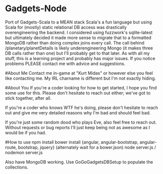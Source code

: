 # Gadgets-Node
Port of Gadgets-Scala to a MEAN stack
Scala's a fun language but using Scala for (mostly) static relational DB access was drastically overengineering the backend. I considered using fuzzwork's sqlite-latest but ultimately decided it made more sense to migrate that to a formatted MongoDB rather than doing complex joins every call. The call behind /planetary/planetDetails is likely underengineering Mongo (it makes three DB calls rather than one) but I'll probably get to that later. 
As with all my stuff, this is a learning project and probably has major issues. If you notice problems PLEASE contact me with advice and suggestions. 

#About Me
Contact me in-game at "Kurt Midas" or however else you feel like contacting me. My IRL charname is different but I'm not exactly hiding. 

#About You
If you're a coder looking for how to get started, I hope you find some use for this. Please don't hesitate to reach out either; we've got to stick together, after all.

If you're a coder who knows WTF he's doing, please don't hesitate to reach out and give me very detailed reasons why I'm bad and should feel bad.

If you're just some random dood who plays Eve, also feel free to reach out. Without requests or bug reports I'll just keep being not as awesome as I would be if you had.

#How to use
npm install
bower install {angular, angular-bootstrap, angular-route, bootstrap, jquery} 
(alternately wait for a bower.json)
node server.js / nodemon server.js

Also have MongoDB working. Use GoGoGadgetsDBSetup to populate the collections. 
